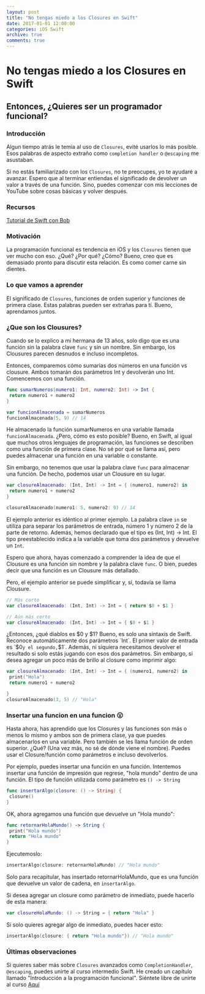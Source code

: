 ```yaml
---
layout: post
title: "No tengas miedo a los Closures en Swift"
date: 2017-01-01 12:00:00
categories: iOS Swift
archive: true
comments: true
---
```


# No tengas miedo a los Closures en Swift

## Entonces, ¿Quieres ser un programador funcional?

### Introducción

Algun tiempo atrás le temia al uso de `Closures`, evité usarlos lo más posible. Esos palabras de aspecto extraño como `completion handler` o `@escaping` me asustaban.

Si no estás familiarizado con los `Closures`, no te preocupes, yo te ayudaré a avanzar. Espero que al terminar entiendas el significado de devolver un valor a través de una función. Sino, puedes comenzar con mis lecciones de YouTube sobre cosas básicas y volver después.

### Recursos

[Tutorial de Swift con Bob](https://www.youtube.com/playlist?list=PL8btZwalbjYlRZh8Q1VK80Ly0YsZ7PZxx)

### Motivación

La programación funcional es tendencia en iOS y los `Closures` tienen que ver mucho con eso. ¿Qué? ¿Por qué? ¿Cómo? Bueno, creo que es demasiado pronto para discutir esta relación. Es como comer carne sin dientes.

### Lo que vamos a aprender

El significado de `Closures`, funciones de orden superior y funciones de primera clase. Estas palabras pueden ser extrañas para tí. Bueno, aprendamos juntos.

### ¿Que son los Clousures?

Cuando se lo explico a mi hermana de 13 años, solo digo que es una función sin la palabra clave `func` y sin un nombre. Sin embargo, los Clousures parecen desnudos e incluso incompletos.

Entonces, comparemos cómo sumarias dos números en una función vs clousure. Ambos tomarán dos parámetros Int y devolverán uno Int. Comencemos con una función.

```swift
func sumarNumeros(numero1: Int, numero2: Int) -> Int {
 return numero1 + numero2
}

var funcionAlmacenada = sumarNumeros
funcionAlmacenada(5, 9) // 14

```

He almacenado la función sumarNumeros en una variable llamada `funcionAlmacenada`. ¿Pero, cómo es esto posible? Bueno, en Swift, al igual que muchos otros lenguajes de programación, las funciones se describen como una función de primera clase. No sé por qué se llama así, pero puedes almacenar una función en una variable o constante.

Sin embargo, no tenemos que usar la palabra clave `func` para almacenar una función. De hecho, podemos usar un Clousure en su lugar.

```swift
var closureAlmacenado: (Int, Int) -> Int = { (numero1, numero2) in
 return numero1 + numero2
}

closureAlmacenado(numero1: 5, numero2: 9) // 14
```

El ejemplo anterior es idéntico al primer ejemplo. La palabra clave `in` se utiliza para separar los parámetros de entrada, número 1 y número 2 de la parte de retorno. Además, hemos declarado que el tipo es (Int, Int) -> Int. El tipo preestablecido indica a la variable que toma dos parámetros y devuelve un `Int`.

Espero que ahora, hayas comenzado a comprender la idea de que el Clousure es una función sin nombre y la palabra clave `func`. O bien, puedes decir que una función es un Clousure más detallado.

Pero, el ejemplo anterior se puede simplificar y, sí, todavía se llama Clousure.

```swift
// Más corto
var closureAlmacenado: (Int, Int) -> Int = { return $0 + $1 }

// Aún más corto
var closureAlmacenado: (Int, Int) -> Int = { $0 + $1 }
```

¿Entonces, ¿qué diablos es $0 y $1? Bueno, es solo una sintaxis de Swift. Reconoce automáticamente dos parámetros `Int`. El primer valor de entrada es `$0` y el segundo, `$1`. Además, ni siquiera necesitamos devolver el resultado si solo estás jugando con esos dos parámetros. Sin embargo, si desea agregar un poco más de brillo al closure como imprimir algo:

```swift
var closureAlmacenado: (Int, Int) -> Int = { (numero1, numero2) in
 print("Hola")
 return numero1 + numero2

}
closureAlmacenado(3, 5) // "Hola"
```

### Insertar una funcion en una funcion :open_mouth:

Hasta ahora, has aprendido que los Closures y las funciones son más o menos lo mismo y ambos son de primera clase, ya que puedes almacenarlos en una variable. Pero también se les llama función de orden superior. ¿Qué? (Una vez más, no sé de dónde viene el nombre). Puedes usar el Closure/función como parámetros e incluso devolverlos.

Por ejemplo, puedes insertar una función en una función. Intentemos insertar una función de impresión que regrese, "hola mundo" dentro de una función. El tipo de función utilizada como parámetro es  `() -> String`

```swift
func insertarAlgo(closure: () -> String) {
 closure()
}
```

OK, ahora agregamos una función que devuelve un "Hola mundo":

```swift
func retornarHolaMundo() -> String {
 print("Hola mundo")
 return "Hola mundo"
}
```

 Ejecutemoslo:

 ```swift
insertarAlgo(closure: retornarHolaMundo) // "Hola mundo"
 ```

 Solo para recapitular, has insertado retornarHolaMundo, que es una función que devuelve un valor de cadena, en `insertarAlgo`.

 Si desea agregar un closure como parámetro de inmediato, puede hacerlo de esta manera:

 ```swift
var closureHolaMundo: () -> String = { return "Hola" }
 ```

Si solo quieres agregar algo de inmediato, puedes hacer esto:

```swift
insertarAlgo(closure: { return "Hola mundo"}) // "Hola mundo"
```

### Últimas observaciones

Si quieres saber más sobre `Closures` avanzados como `CompletionHandler`, `@escaping`, puedes unirte al curso intermedio Swift. He creado un capítulo llamado "Introducción a la programación funcional". Siéntete libre de unirte al curso [Aquí](https://www.udemy.com/learn-swift-with-bob/?couponCode=BOBTHEDEVELOPER)
